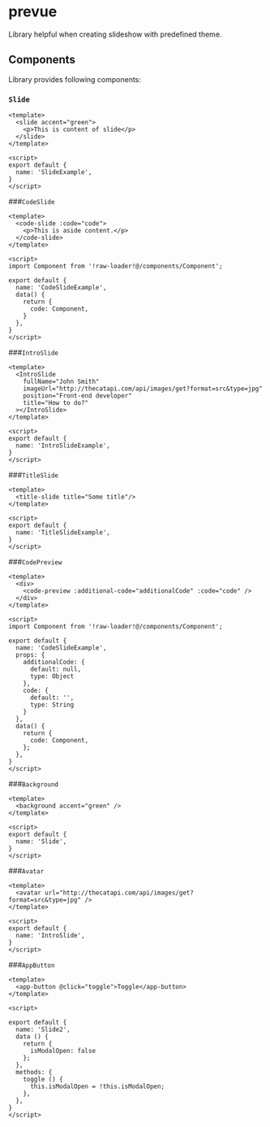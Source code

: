 # prevue
Library helpful when creating slideshow with predefined theme.

## Components
Library provides following components:

### `Slide`
```vue
<template>
  <slide accent="green">
    <p>This is content of slide</p>
  </slide>
</template>

<script>
export default {
  name: 'SlideExample',
}
</script>
```

###`CodeSlide`
```vue
<template>
  <code-slide :code="code">
    <p>This is aside content.</p>
  </code-slide>
</template>

<script>
import Component from '!raw-loader!@/components/Component';

export default {
  name: 'CodeSlideExample',
  data() {
    return {
      code: Component,
    }
  },
}
</script>
```

###`IntroSlide`
```vue
<template>
  <IntroSlide 
    fullName="John Smith"
    imageUrl="http://thecatapi.com/api/images/get?format=src&type=jpg"  
    position="Front-end developer"
    title="How to do?"
  ></IntroSlide>
</template>

<script>
export default {
  name: 'IntroSlideExample',
}
</script>
```

###`TitleSlide`
```vue
<template>
  <title-slide title="Some title"/>
</template>

<script>
export default {
  name: 'TitleSlideExample',
}
</script>
```

###`CodePreview`
```vue
<template>
  <div>
    <code-preview :additional-code="additionalCode" :code="code" />
  </div>
</template>

<script>
import Component from '!raw-loader!@/components/Component';

export default {
  name: 'CodeSlideExample',
  props: {
    additionalCode: {
      default: null,
      type: Object
    },
    code: {
      default: '',
      type: String
    }
  },
  data() {
    return {
      code: Component,
    };
  },
}
</script>
```

###`Background`
```vue
<template>
  <background accent="green" />
</template>

<script>
export default {
  name: 'Slide',
}
</script>
```

###`Avatar`
```vue
<template>
  <avatar url="http://thecatapi.com/api/images/get?format=src&type=jpg" />
</template>

<script>
export default {
  name: 'IntroSlide',
}
</script>
```

###`AppButton`
```vue
<template>
  <app-button @click="toggle">Toggle</app-button>
</template>

<script>

export default {
  name: 'Slide2',
  data () {
    return {
      isModalOpen: false
    };
  },
  methods: {
    toggle () {
      this.isModalOpen = !this.isModalOpen;
    },
  },
}
</script>
```
